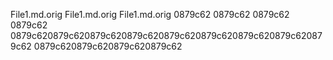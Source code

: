 

 File1.md.orig File1.md.orig File1.md.orig
 0879c62
0879c62
0879c62
0879c62
0879c620879c620879c620879c620879c620879c620879c620879c620879c62
0879c620879c620879c620879c62
